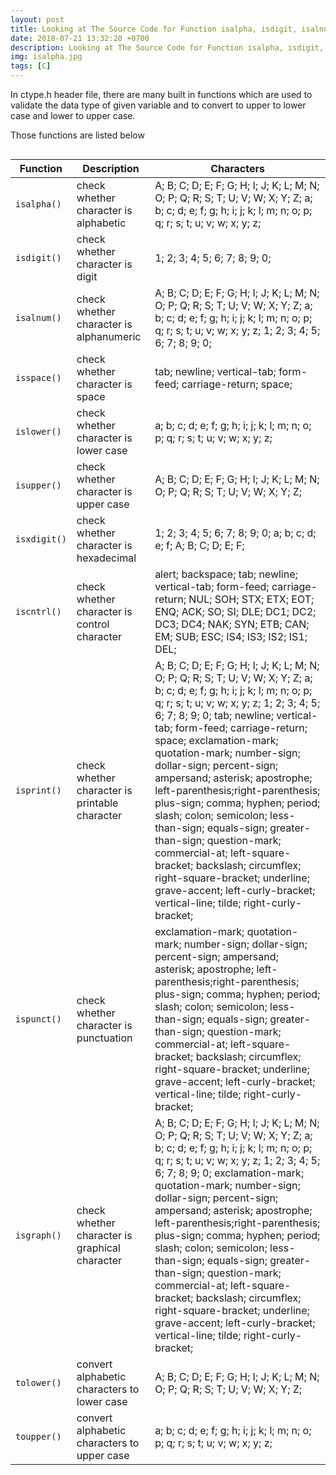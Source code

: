 ```yaml
---
layout: post
title: Looking at The Source Code for Function isalpha, isdigit, isalnum, isspace, islower, isupper, isxdigit, iscntrl, isprint, ispunct, isgraph, tolower, and, toupper in C Programming
date: 2018-07-21 13:32:20 +0700
description: Looking at The Source Code for Function isalpha, isdigit, isalnum, isspace, islower, isupper, isxdigit, iscntrl, isprint, ispunct, isgraph, tolower, and, toupper in C Programming
img: isalpha.jpg
tags: [C]
---
```

In ctype.h header file, there are many built in functions which are used to validate the data type of given variable and to convert to upper to lower case and lower to upper case.

Those functions are listed below

<div style="overflow:scroll;">
<table class="table">
<thead>
<tr>
<th>Function</th>
<th>Description</th>
<th>Characters</th>
</tr>
</thead>

<tbody>
<tr>
<td><code>isalpha()</code></td>
<td>check whether character is alphabetic</td>
<td>A; B; C; D; E; F; G; H; I; J; K; L; M; N; O; P; Q; R; S; T; U; V; W; X; Y; Z; a; b; c; d; e; f; g; h; i; j; k; l; m; n; o; p; q; r; s; t; u; v; w; x; y; z;</td>
</tr>
<tr>
<td><code>isdigit()</code></td>
<td>check whether character is digit</td>
<td>1; 2; 3; 4; 5; 6; 7; 8; 9; 0;</td>
</tr>
<tr>
<td><code>isalnum()</code></td>
<td>check whether character is alphanumeric</td>
<td>A; B; C; D; E; F; G; H; I; J; K; L; M; N; O; P; Q; R; S; T; U; V; W; X; Y; Z; a; b; c; d; e; f; g; h; i; j; k; l; m; n; o; p; q; r; s; t; u; v; w; x; y; z; 1; 2; 3; 4; 5; 6; 7; 8; 9; 0;</td>
</tr>
<tr>
<td><code>isspace()</code></td>
<td>check whether character is space</td>
<td>tab; newline; vertical-tab; form-feed; carriage-return; space;</td>
</tr>
<tr>
<td><code>islower()</code></td>
<td>check whether character is lower case</td>
<td>a; b; c; d; e; f; g; h; i; j; k; l; m; n; o; p; q; r; s; t; u; v; w; x; y; z;</td>
</tr>
<tr>
<td><code>isupper()</code></td>
<td>check whether character is upper case</td>
<td>A; B; C; D; E; F; G; H; I; J; K; L; M; N; O; P; Q; R; S; T; U; V; W; X; Y; Z;</td>
</tr>
<tr>
<td><code>isxdigit()</code></td>
<td>check whether character is hexadecimal</td>
<td>1; 2; 3; 4; 5; 6; 7; 8; 9; 0; a; b; c; d; e; f; A; B; C; D; E; F;</td>
</tr>
<tr>
<td><code>iscntrl()</code></td>
<td>check whether character is control character</td>
<td>alert; backspace; tab; newline; vertical-tab; form-feed; carriage-return; NUL; SOH; STX; ETX; EOT; ENQ; ACK; SO; SI; DLE; DC1; DC2; DC3; DC4; NAK; SYN; ETB; CAN; EM; SUB; ESC; IS4; IS3; IS2; IS1; DEL;</td>
</tr>
<tr>
<td><code>isprint()</code></td>
<td>check whether character is printable character</td>
<td>A; B; C; D; E; F; G; H; I; J; K; L; M; N; O; P; Q; R; S; T; U; V; W; X; Y; Z; a; b; c; d; e; f; g; h; i; j; k; l; m; n; o; p; q; r; s; t; u; v; w; x; y; z; 1; 2; 3; 4; 5; 6; 7; 8; 9; 0; tab; newline; vertical-tab; form-feed; carriage-return; space; exclamation-mark; quotation-mark; number-sign; dollar-sign; percent-sign; ampersand; asterisk; apostrophe; left-parenthesis;right-parenthesis; plus-sign; comma; hyphen; period; slash; colon; semicolon; less-than-sign; equals-sign; greater-than-sign; question-mark; commercial-at; left-square-bracket; backslash; circumflex; right-square-bracket; underline; grave-accent; left-curly-bracket; vertical-line; tilde; right-curly-bracket;</td>
</tr>
<tr>
<td><code>ispunct()</code></td>
<td>check whether character is punctuation</td>
<td>exclamation-mark; quotation-mark; number-sign; dollar-sign; percent-sign; ampersand; asterisk; apostrophe; left-parenthesis;right-parenthesis; plus-sign; comma; hyphen; period; slash; colon; semicolon; less-than-sign; equals-sign; greater-than-sign; question-mark; commercial-at; left-square-bracket; backslash; circumflex; right-square-bracket; underline; grave-accent; left-curly-bracket; vertical-line; tilde; right-curly-bracket;</td>
</tr>
<tr>
<td><code>isgraph()</code></td>
<td>check whether character is graphical character</td>
<td>A; B; C; D; E; F; G; H; I; J; K; L; M; N; O; P; Q; R; S; T; U; V; W; X; Y; Z; a; b; c; d; e; f; g; h; i; j; k; l; m; n; o; p; q; r; s; t; u; v; w; x; y; z; 1; 2; 3; 4; 5; 6; 7; 8; 9; 0; exclamation-mark; quotation-mark; number-sign; dollar-sign; percent-sign; ampersand; asterisk; apostrophe; left-parenthesis;right-parenthesis; plus-sign; comma; hyphen; period; slash; colon; semicolon; less-than-sign; equals-sign; greater-than-sign; question-mark; commercial-at; left-square-bracket; backslash; circumflex; right-square-bracket; underline; grave-accent; left-curly-bracket; vertical-line; tilde; right-curly-bracket;</td>
</tr>
<tr>
<td><code>tolower()</code></td>
<td>convert alphabetic characters to lower case</td>
<td>A; B; C; D; E; F; G; H; I; J; K; L; M; N; O; P; Q; R; S; T; U; V; W; X; Y; Z;</td>
</tr>
<tr>
<td><code>toupper()</code></td>
<td>convert alphabetic characters to upper case</td>
<td>a; b; c; d; e; f; g; h; i; j; k; l; m; n; o; p; q; r; s; t; u; v; w; x; y; z;</td>
</tr>
</tbody>
</table>
</div>

